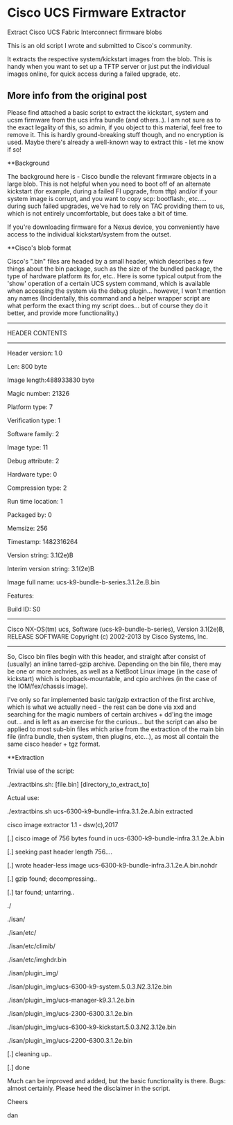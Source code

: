 # Cisco UCS Firmware Extractor
Extract Cisco UCS Fabric Interconnect firmware blobs

This is an old script I wrote and submitted to Cisco's community.

It extracts the respective system/kickstart images from the blob. This is handy when you want to set up a TFTP server or just put the individual images online, for quick access during a failed upgrade, etc.

More info from the original post
--------------------------------


Please find attached a basic script to extract the kickstart, system and ucsm firmware from the ucs infra bundle (and others..).  I am not sure as to the exact legality of this, so admin, if you object to this material, feel free to remove it.  This is hardly ground-breaking stuff though, and no encryption is used.  Maybe there's already a well-known way to extract this - let me know if so!

**Background

The background here is - Cisco bundle the relevant firmware objects in a large blob.  This is not helpful when you need to boot off of an alternate kickstart (for example, during a failed FI upgrade, from tftp) and/or if your system image is corrupt, and you want to copy scp: bootflash:, etc..... during such failed upgrades, we've had to rely on TAC providing them to us, which is not entirely uncomfortable, but does take a bit of time.

If you're downloading firmware for a Nexus device, you conveniently have access to the individual kickstart/system from the outset.

**Cisco's blob format

Cisco's ".bin" files are headed by a small header, which describes a few things about the bin package, such as the size of the bundled package, the type of hardware platform its for, etc..  Here is some typical output from the 'show' operation of a certain UCS system command, which is available when accessing the system via the debug plugin... however, I won't mention any names   (Incidentally, this command and a helper wrapper script are what perform the exact thing my script does... but of course they do it better, and provide more functionality.)

**********************************************

HEADER CONTENTS

**********************************************

Header version: 1.0

Len: 800 byte

Image length:488933830 byte

Magic number: 21326

Platform type: 7

Verification type: 1

Software family: 2

Image type: 11

Debug attribute: 2

Hardware type: 0

Compression type: 2

Run time location: 1

Packaged by: 0

Memsize: 256

Timestamp: 1482316264

Version string: 3.1(2e)B

Interim version string: 3.1(2e)B

Image full name: ucs-k9-bundle-b-series.3.1.2e.B.bin

Features:

Build ID: S0

**********************************************

Cisco NX-OS(tm) ucs, Software (ucs-k9-bundle-b-series), Version 3.1(2e)B, RELEASE SOFTWARE Copyright (c) 2002-2013 by Cisco Systems, Inc.

-------------------------------

So, Cisco bin files begin with this header, and straight after consist of (usually) an inline tarred-gzip archive.  Depending on the bin file, there may be one or more archvies, as well as a NetBoot Linux image (in the case of kickstart) which is loopback-mountable, and cpio archives (in the case of the IOM/fex/chassis image).

I've only so far implemented basic tar/gzip extraction of the first archive, which is what we actually need - the rest can be done via xxd and searching for the magic numbers of certain archives + dd'ing the image out... and is left as an exercise for the curious... but the script can also be applied to most sub-bin files which arise from the extraction of the main bin file (infra bundle, then system, then plugins, etc...), as most all contain the same cisco header + tgz format.

**Extraction

Trivial use of the script:

./extractbins.sh: [file.bin] [directory_to_extract_to]

Actual use:

./extractbins.sh ucs-6300-k9-bundle-infra.3.1.2e.A.bin extracted

cisco image extractor 1.1 - dsw(c),2017

[.] cisco image of 756 bytes found in ucs-6300-k9-bundle-infra.3.1.2e.A.bin

[.] seeking past header length 756....

[.] wrote header-less image ucs-6300-k9-bundle-infra.3.1.2e.A.bin.nohdr

[.] gzip found; decompressing..

[.] tar found; untarring..

./

./isan/

./isan/etc/

./isan/etc/climib/

./isan/etc/imghdr.bin

./isan/plugin_img/

./isan/plugin_img/ucs-6300-k9-system.5.0.3.N2.3.12e.bin

./isan/plugin_img/ucs-manager-k9.3.1.2e.bin

./isan/plugin_img/ucs-2300-6300.3.1.2e.bin

./isan/plugin_img/ucs-6300-k9-kickstart.5.0.3.N2.3.12e.bin

./isan/plugin_img/ucs-2200-6300.3.1.2e.bin

[.] cleaning up..

[.] done

Much can be improved and added, but the basic functionality is there.  Bugs: almost certainly.  Please heed the disclaimer in the script.

Cheers

dan
